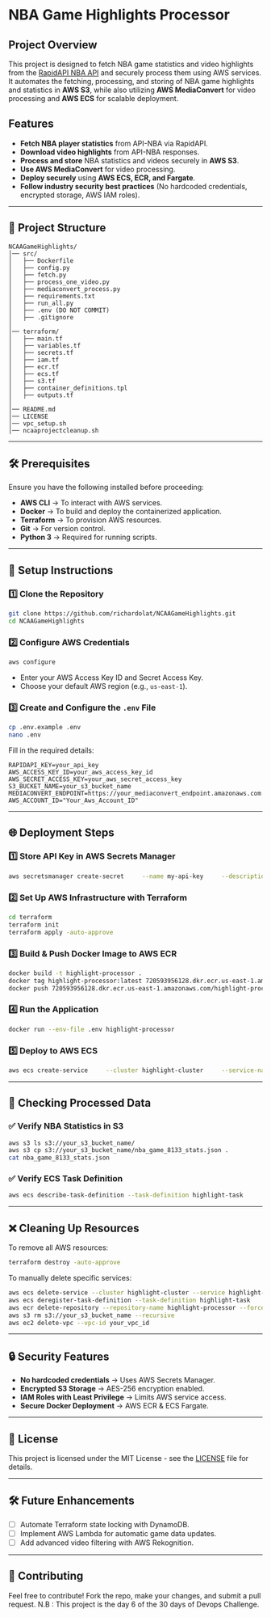# NBA Game Highlights Processor

## Project Overview

This project is designed to fetch NBA game statistics and video highlights from the [RapidAPI NBA API](https://rapidapi.com/api-sports/api/api-nba) and securely process them using AWS services. It automates the fetching, processing, and storing of NBA game highlights and statistics in **AWS S3**, while also utilizing **AWS MediaConvert** for video processing and **AWS ECS** for scalable deployment.

## Features

- **Fetch NBA player statistics** from API-NBA via RapidAPI.
- **Download video highlights** from API-NBA responses.
- **Process and store** NBA statistics and videos securely in **AWS S3**.
- **Use AWS MediaConvert** for video processing.
- **Deploy securely** using **AWS ECS, ECR, and Fargate**.
- **Follow industry security best practices** (No hardcoded credentials, encrypted storage, AWS IAM roles).

---

## 🚀 Project Structure

```
NCAAGameHighlights/
│── src/
│   ├── Dockerfile
│   ├── config.py
│   ├── fetch.py
│   ├── process_one_video.py
│   ├── mediaconvert_process.py
│   ├── requirements.txt
│   ├── run_all.py
│   ├── .env (DO NOT COMMIT)
│   ├── .gitignore
│
│── terraform/
│   ├── main.tf
│   ├── variables.tf
│   ├── secrets.tf
│   ├── iam.tf
│   ├── ecr.tf
│   ├── ecs.tf
│   ├── s3.tf
│   ├── container_definitions.tpl
│   ├── outputs.tf
│
│── README.md
│── LICENSE
│── vpc_setup.sh
│── ncaaprojectcleanup.sh
```

---

## 🛠 Prerequisites

Ensure you have the following installed before proceeding:

- **AWS CLI** → To interact with AWS services.
- **Docker** → To build and deploy the containerized application.
- **Terraform** → To provision AWS resources.
- **Git** → For version control.
- **Python 3** → Required for running scripts.

---

## 🔧 Setup Instructions

### 1️⃣ Clone the Repository

```sh
git clone https://github.com/richardolat/NCAAGameHighlights.git
cd NCAAGameHighlights
```

### 2️⃣ Configure AWS Credentials

```sh
aws configure
```

- Enter your AWS Access Key ID and Secret Access Key.
- Choose your default AWS region (e.g., `us-east-1`).

### 3️⃣ Create and Configure the `.env` File

```sh
cp .env.example .env
nano .env
```

Fill in the required details:

```
RAPIDAPI_KEY=your_api_key
AWS_ACCESS_KEY_ID=your_aws_access_key_id
AWS_SECRET_ACCESS_KEY=your_aws_secret_access_key
S3_BUCKET_NAME=your_s3_bucket_name
MEDIACONVERT_ENDPOINT=https://your_mediaconvert_endpoint.amazonaws.com
AWS_ACCOUNT_ID="Your_Aws_Account_ID"
```

---

## 🌐 Deployment Steps

### 1️⃣ Store API Key in AWS Secrets Manager

```sh
aws secretsmanager create-secret     --name my-api-key     --description "API key for accessing API-NBA"     --secret-string '{"api_key":"your_actual_api_key"}'     --region us-east-1
```

### 2️⃣ Set Up AWS Infrastructure with Terraform

```sh
cd terraform
terraform init
terraform apply -auto-approve
```

### 3️⃣ Build & Push Docker Image to AWS ECR

```sh
docker build -t highlight-processor .
docker tag highlight-processor:latest 720593956128.dkr.ecr.us-east-1.amazonaws.com/highlight-processor:latest
docker push 720593956128.dkr.ecr.us-east-1.amazonaws.com/highlight-processor:latest
```

### 4️⃣ Run the Application

```sh
docker run --env-file .env highlight-processor
```

### 5️⃣ Deploy to AWS ECS

```sh
aws ecs create-service     --cluster highlight-cluster     --service-name highlight-service     --task-definition highlight-task     --desired-count 1     --launch-type FARGATE     --network-configuration "awsvpcConfiguration={subnets=[your_public_subnet_id],securityGroups=[your_security_group_id],assignPublicIp='ENABLED'}"
```

---

## 📂 Checking Processed Data

### ✅ Verify NBA Statistics in S3

```sh
aws s3 ls s3://your_s3_bucket_name/
aws s3 cp s3://your_s3_bucket_name/nba_game_8133_stats.json .
cat nba_game_8133_stats.json
```

### ✅ Verify ECS Task Definition

```sh
aws ecs describe-task-definition --task-definition highlight-task
```

---

## ❌ Cleaning Up Resources

To remove all AWS resources:

```sh
terraform destroy -auto-approve
```

To manually delete specific services:

```sh
aws ecs delete-service --cluster highlight-cluster --service highlight-service --force
aws ecs deregister-task-definition --task-definition highlight-task
aws ecr delete-repository --repository-name highlight-processor --force
aws s3 rm s3://your_s3_bucket_name --recursive
aws ec2 delete-vpc --vpc-id your_vpc_id
```

---

## 🔒 Security Features

- **No hardcoded credentials** → Uses AWS Secrets Manager.
- **Encrypted S3 Storage** → AES-256 encryption enabled.
- **IAM Roles with Least Privilege** → Limits AWS service access.
- **Secure Docker Deployment** → AWS ECR & ECS Fargate.

---

## 📜 License

This project is licensed under the MIT License - see the [LICENSE](LICENSE) file for details.

---

## 🛠 Future Enhancements

- [ ] Automate Terraform state locking with DynamoDB.
- [ ] Implement AWS Lambda for automatic game data updates.
- [ ] Add advanced video filtering with AWS Rekognition.

---

## 🤝 Contributing

Feel free to contribute! Fork the repo, make your changes, and submit a pull request.
N.B : This project is the day 6 of the 30 days of Devops Challenge.